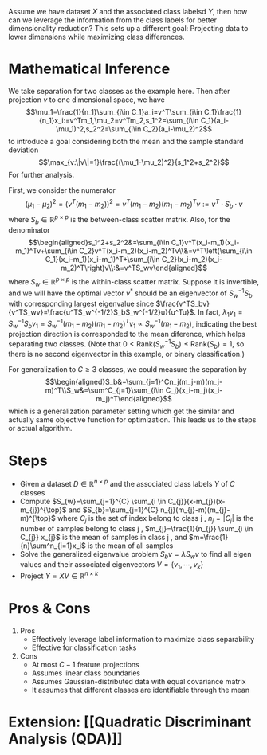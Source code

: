 
Assume we have dataset $X$ and the associated class labelsd $Y$, then how can we leverage the information from the class labels for better dimensionality reduction? This sets up a different goal: Projecting data to lower dimensions while maximizing class differences.

# Mathematical Inference

We take separation for two classes as the example here. Then after projection $v$ to one dimensional space, we have$$\mu_1=\frac{1}{n_1}\sum_{i\in C_1}a_i=v^T\sum_{i\in C_1}\frac{1}{n_1}x_i:=v^Tm_1,\mu_2=v^Tm_2,s_1^2=\sum_{i\in C_1}(a_i-\mu_1)^2,s_2^2=\sum_{i\in C_2}(a_i-\mu_2)^2$$to introduce a goal considering both the mean and the sample standard deviation$$\max_{v:\|v\|=1}\frac{(\mu_1-\mu_2)^2}{s_1^2+s_2^2}$$For further analysis.

First, we consider the numerator$$(\mu_1-\mu_2)^2=(v^T(m_1-m_2))^2=v^T(m_1-m_2)(m_1-m_2)^Tv:=v^T\cdot S_b\cdot v$$where $S_b\in \mathbb{R}^{p\times p}$ is the between-class scatter matrix. Also, for the denominator$$\begin{aligned}s_1^2+s_2^2&=\sum_{i\in C_1}v^T(x_i-m_1)(x_i-m_1)^Tv+\sum_{i\in C_2}v^T(x_i-m_2)(x_i-m_2)^Tv\\&=v^T\left(\sum_{i\in C_1}(x_i-m_1)(x_i-m_1)^T+\sum_{i\in C_2}(x_i-m_2)(x_i-m_2)^T\right)v\\:&=v^TS_wv\end{aligned}$$where $S_w\in\mathbb{R}^{p\times p}$ is the within-class scatter matrix. Suppose it is invertible, and we will have the optimal vector $v^*$ should be an eigenvector of $S_w^{-1}S_b$ with corresponding largest eigenvalue since $\frac{v^TS_bv}{v^TS_wv}=\frac{u^TS_w^{-1/2}S_bS_w^{-1/2}u}{u^Tu}$. In fact, $\lambda_1v_1=S_w^{-1}S_bv_1=S_w^{-1}(m_1-m_2)(m_1-m_2)^Tv_1\propto S_w^{-1}(m_1-m_2)$, indicating the best projection direction is corresponded to the mean diference, which helps separating two classes. (Note that $0<\text{Rank}(S_w^{-1}S_b)\leq\text{Rank}(S_b)=1$, so there is no second eigenvector in this example, or binary classification.)

For generalization to $C\geq3$ classes, we could measure the separation by$$\begin{aligned}S_b&=\sum_{j=1}^Cn_j(m_j-m)(m_j-m)^T\\S_w&=\sum^C_{j=1}\sum_{i\in C_j}(x_i-m_j)(x_i-m_j)^T\end{aligned}$$which is a generalization parameter setting which get the similar and actually same objective function for optimization. This leads us to the steps or actual algorithm.

# Steps

- Given a dataset $D \in \mathbb{R}^{n ×p}$ and the associated class labels $Y$ of $C$ classes
- Compute $S_{w}=\sum_{j=1}^{C} \sum_{i \in C_{j}}(x-m_{j})(x-m_{j})^{\top}$ and $S_{b}=\sum_{j=1}^{C} n_{j}(m_{j}-m)(m_{j}-m)^{\top}$ where $C_{j}$ is the set of index belong to class j , $n_{j}=|C_{j}|$ is the number of samples belong to class j , $m_{j}=\frac{1}{n_{j}} \sum_{i \in C_{j}} x_{j}$ is the mean of samples in class j , and $m=\frac{1}{n}\sum^n_{i=1}x_i$ is the mean of all samples
- Solve the generalized eigenvalue problem $S_bv=\lambda S_wv$ to find all eigen values and their associated eigenvectors $V=\{v_1,\cdots,v_k\}$
- Project $Y = XV\in\mathbb{R}^{n\times k}$

# Pros & Cons

1. Pros
	- Effectively leverage label information to maximize class separability
	- Effective for classification tasks
2. Cons
	- At most $C-1$ feature projections
	- Assumes linear class boundaries
	- Assumes Gaussian-distributed data with equal covariance matrix
	- It assumes that different classes are identifiable through the mean

# Extension: [[Quadratic Discriminant Analysis (QDA)]]

